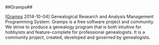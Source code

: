 ##Gramps##

\[[Gramps](http://gramps-project.org/) 2014-10-04\] Genealogical Research and Analysis Management Programming System. Gramps is a free software project and community. We strive to produce a genealogy program that is both intuitive for hobbyists and feature-complete for professional genealogists. It is a community project, created, developed and governed by genealogists.
